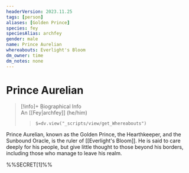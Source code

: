 ```yaml
---
headerVersion: 2023.11.25
tags: [person]
aliases: [Golden Prince]
species: fey
speciesAlias: archfey
gender: male
name: Prince Aurelian
whereabouts: Everlight's Bloom
dm_owner: time
dm_notes: none
---
```

# Prince Aurelian
>[!info]+ Biographical Info  
> An [[Fey|archfey]] (he/him)  
>> `$=dv.view("_scripts/view/get_Whereabouts")`

Prince Aurelian, known as the Golden Prince, the Hearthkeeper, and the Sunbound Oracle, is the ruler of [[Everlight's Bloom]]. He is said to care deeply for his people, but give little thought to those beyond his borders, including those who manage to leave his realm. 

%%SECRET[1]%%